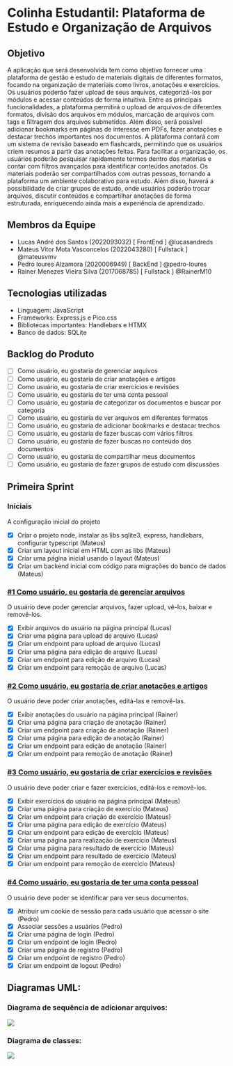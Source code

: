 # Colinha Estudantil: Plataforma de Estudo e Organização de Arquivos

## Objetivo

A aplicação que será desenvolvida tem como objetivo fornecer uma plataforma de gestão e estudo de materiais digitais de diferentes formatos, focando na organização de materiais como livros, anotações e exercícios. Os usuários poderão fazer upload de seus arquivos, categorizá-los por módulos e acessar conteúdos de forma intuitiva. Entre as principais funcionalidades, a plataforma permitirá o upload de arquivos de diferentes formatos, divisão dos arquivos em módulos, marcação de arquivos com tags e filtragem dos arquivos submetidos. Além disso, será possível adicionar bookmarks em páginas de interesse em PDFs, fazer anotações e destacar trechos importantes nos documentos. A plataforma contará com um sistema de revisão baseado em flashcards, permitindo que os usuários criem resumos a partir das anotações feitas. Para facilitar a organização, os usuários poderão pesquisar rapidamente termos dentro dos materias e contar com filtros avançados para identificar conteúdos anotados. Os materiais poderão ser compartilhados com outras pessoas, tornando a plataforma um ambiente colaborativo para estudo. Além disso, haverá a possibilidade de criar grupos de estudo, onde usuários poderão trocar arquivos, discutir conteúdos e compartilhar anotações de forma estruturada, enriquecendo ainda mais a experiência de aprendizado.

## Membros da Equipe

- Lucas André dos Santos (2022093032) [ FrontEnd ] @lucasandreds 
- Mateus Vitor Mota Vasconcelos (2022043280) [ Fullstack ] @mateusvmv
- Pedro loures Alzamora (2020006949) [ BackEnd ] @pedro-loures
- Rainer Menezes Vieira Silva (2017068785) [ Fullstack ] @RainerM10

## Tecnologias utilizadas

- Linguagem: JavaScript
- Frameworks: Express.js e Pico.css
- Bibliotecas importantes: Handlebars e HTMX
- Banco de dados: SQLite

## Backlog do Produto

- [ ] Como usuário, eu gostaria de gerenciar arquivos
- [ ] Como usuário, eu gostaria de criar anotações e artigos
- [ ] Como usuário, eu gostaria de criar exercícios e revisões
- [ ] Como usuário, eu gostaria de ter uma conta pessoal
- [ ] Como usuário, eu gostaria de categorizar os documentos e buscar por categoria
- [ ] Como usuário, eu gostaria de ver arquivos em diferentes formatos
- [ ] Como usuário, eu gostaria de adicionar bookmarks e destacar trechos
- [ ] Como usuário, eu gostaria de fazer buscas com vários filtros
- [ ] Como usuário, eu gostaria de fazer buscas no conteúdo dos documentos
- [ ] Como usuário, eu gostaria de compartilhar meus documentos
- [ ] Como usuário, eu gostaria de fazer grupos de estudo com discussões

## Primeira Sprint

### Iniciais
A configuração inicial do projeto
- [x] Criar o projeto node, instalar as libs sqlite3, express, handlebars, configurar typescript (Mateus)
- [x] Criar um layout inicial em HTML com as libs (Mateus)
- [x] Criar uma página inicial usando o layout (Mateus)
- [x] Criar um backend inicial com código para migrações do banco de dados (Mateus)

### [#1 Como usuário, eu gostaria de gerenciar arquivos](https://github.com/lucasandreds/Trabalho_Engenharia_Software/issues/1)
O usuário deve poder gerenciar arquivos, fazer upload, vê-los, baixar e removê-los.
- [x] Exibir arquivos do usuário na página principal (Lucas)
- [x] Criar uma página para upload de arquivo (Lucas)
- [x] Criar um endpoint para upload de arquivo (Lucas)
- [x] Criar uma página para edição de arquivo (Lucas)
- [x] Criar um endpoint para edição de arquivo (Lucas)
- [x] Criar um endpoint para remoção de arquivo (Lucas)

### [#2 Como usuário, eu gostaria de criar anotações e artigos](https://github.com/lucasandreds/Trabalho_Engenharia_Software/issues/4)
O usuário deve poder criar anotações, editá-las e removê-las.
- [x] Exibir anotações do usuário na página principal (Rainer)
- [x] Criar uma página para criação de anotação (Rainer)
- [x] Criar um endpoint para criação de anotação (Rainer)
- [x] Criar uma página para edição de anotação (Rainer)
- [x] Criar um endpoint para edição de anotação (Rainer)
- [x] Criar um endpoint para remoção de anotação (Rainer)

### [#3 Como usuário, eu gostaria de criar exercícios e revisões](https://github.com/lucasandreds/Trabalho_Engenharia_Software/issues/3)
O usuário deve poder criar e fazer exercícios, editá-los e removê-los.
- [x] Exibir exercícios do usuário na página principal (Mateus)
- [x] Criar uma página para criação de exercício (Mateus)
- [x] Criar um endpoint para criação de exercício (Mateus)
- [x] Criar uma página para edição de exercício (Mateus)
- [x] Criar um endpoint para edição de exercício (Mateus)
- [x] Criar uma página para realização de exercício (Mateus)
- [x] Criar uma página para resultado de exercício (Mateus)
- [x] Criar um endpoint para resultado de exercício (Mateus)
- [x] Criar um endpoint para remoção de exercício (Mateus)

### [#4 Como usuário, eu gostaria de ter uma conta pessoal](https://github.com/lucasandreds/Trabalho_Engenharia_Software/issues/2)
O usuário deve poder se identificar para ver seus documentos.
- [x] Atribuir um cookie de sessão para cada usuário que acessar o site (Pedro)
- [x] Associar sessões a usuários (Pedro)
- [x] Criar uma página de login (Pedro)
- [x] Criar um endpoint de login (Pedro)
- [x] Criar uma página de registro (Pedro)
- [x] Criar um endpoint de registro (Pedro)
- [x] Criar um endpoint de logout (Pedro)

## Diagramas UML:

### Diagrama de sequência de adicionar arquivos:

[![](https://mermaid.ink/svg/pako:eNqVVNuO2jAQ_RXLEoJK4ZIAufhhpVK6b1vx0laqIlVuMoBV4qSOs-w2yr_vOFwCJIvaPM1Mzpy5u6RRGgNlNJS9XkmEFJqRkoRUbyGBkDIUY65-h5RUpOr1QhnKHP4UICNYCr5RPAklwS_jSotIZFxq8nG1ahs_v2QK8rz946nYaVAdLAXmIFHlWqSy_f9R7KBtXS7atm8C9uGRgUdaPHMNTZIoDB8ejukxkqW5HvTHXEVb8QzjItulPO5_uPG-quaoIMuhFkZyITc7GPTXmGPL97Lggzy8TODwI4ZOfBPquj2M7IXefs1BDW7DdfXx2tbBlvDXX_D9fygvEv6HiHcLvsaS28rPjhpHpbDTA9PmLzwBq1_otX9_WBdx3hmiWSxGIgWIaahJrlMF8U9ZKwW2xUi3oZqlNBKSLRcMrwrR2hhquluf08ouF8Nz9FauJ1BNe7d7TQpNSeYCGFEgY5xmv74NvsvH9XpaRML-sSOvw9kYk5HuB22wp6BmqVarDuh706gPklp0o0RMmVYFWDQBlXCj0tLgO56lUFbog2f-I02Tk5tKi82WsjXWiFqRxch_fK3OkLoXn9JCasrswKs5KCvpC2UzZxQE05lruxPf913Psegrgqb-yLE9251O_Hkw9eaVRf_WQSejwJ_aHgJnTuA7bjC3KMQC9-Xp8LjWb2z1BijQy3Y)](https://mermaid.live/edit#pako:eNqVVNuOmzAQ_RXLUpRUIrd1yIIfVmqa7ttWeWkrVUiVC5PEajDUmM1uUf59x5CEBNio5WlmmDlnri5omERAOQ1Ur1cQqaThpCABNVuIIaAcxUjo3wElB3Lo9QIVqAz-5KBCWEqx0SIOFMEvFdrIUKZCGfJxtWobP7-kGrKs_eMp3xnQHSg55qBQFUYmqv3_Ue6gbV0u2rZvEvbBEUGERj4LA3WSKAwfHo7pcZImmRn0x0KHW_kM4zzdJSLqf2hEX1VzVBClqoWTTKrNDgb9NebYir0suJKHlwlUPyLo9K-prtvDyV6a7dcM9KBJ19XHa1sHWixef8H3_4G8SPgfGG8WfO1LmpWfAw2OSmOnB7bNX0QMTj83a-_2sC543hmiXSxOQg3oU0OTzCQaop-qVHJsi5WaVPVSWgnBlguOV4XexhpKuGbMaWWXi-GZvZXryamEvdm9OoW6JHsBnGhQEU6zX96G2GXjcj0domD_2JFXdTbWZKXbpLXvidQu1WrV4freNMqDpA7daBlRbnQODo1Bx8KqtLD-Hc9SoA4Yg2f-I0niU5hO8s2W8jXWiFqeRoh_fK3O1qoZn5JcGcrnrMSgvKAvlA-njI1m08nMn_ozxlyfeQ59tXbPH7GJ5_uT2b3nTt353cGhf0vi6Yi5rst815_MPXbPvDuHQiRxZ56qB7Z8Zw9vR8PMQA)

### Diagrama de classes:

[![](https://mermaid.ink/svg/pako:eNqVVltv2jAY_SuRpUpbRwuU0kIeJlUr28suXUs3actUuclXsBbs1HaADvHfZzsXbCd0HS_4u_p8xydxNihmCaAQxSkW4pLgGceLiB4cbAJCiQyDTRAhOYcFRChUywTz3xEKtsH24CCiETVlQXIfbCIaqN-bG4mlyqYyyDMBXE7WwGMioBEm9NlwniVquTc8A3lD6Cx9NuMiTauwaMQTSF_S_zOT-3rrkNgzV2tZMVNrSKEBJwRriF-9Lo0FUcciQdvbHesV-Jp7odqROMgwF1DXls4CcovXd8Ucyq2Ml-aLe-ABZyuS1IlcUROwFQV-53spXoDrSUDEnGSSMFoGKuBfcxDa_fPwV_BYritCC65qGAU_tWlGvAaRp7IkpSYjQn0l0KOjt2p1qFb-ZlaqTkrum4RWqRaxZhJJZAp7ZrigYqV4wuZPqIkcVHXHf6Er2uyHVG7jA4O1dM9ridMcHLVobf2PUnIlY32YLYohSbtmDD-dIGZUKk13Ar9Fic2XjE1r6SpbuM6qnZdq9k7usJ9tBGT5S0W5IJv6UpQZqnxxXIOR6Hci57fCOgJjaGimtMh1EhroVZrfTG92K-yDf0_S3XHtIY5xMiMUp3dNVoRkXA3fDLSTmGcpw4nLoqWQBwXmJTp4XjqlShzUHRtpUzHeY6_6a16mT5nj-0ZgdYkltn1XHJaWW3FuGPVPFWdZzfKHyTTo2mvMH3OyZML2gXkgY-J6MWUSx6y-Dq6-3Jj6eE6W0C3YdTsXEU2s6Ib1wV5OPk6mk128mN9KcKqzYsZ9YS_mYhJ42egL5cumS2HlFIF7TbrJ_g52oMvNO9qbrqW00bILCanqrm6n-4uovoUbiKl1N1tpbY3riIfS8pvXqJaKls_um6HyaGXtrOISryzvSY8o6qAZJwkKJc-hgxbAF1ibyMiw5WNLba9qMkx_MLaoyjjLZ3MUPuBUKKt4tZVfb3UK0AT4O5ZTicKT3sD0QOEGrY15PD4_HQ0Hw_7w7GTYQU8oPBscD_qjYW_UPx31x4PB2baD_pg9e8fK3R-PTofn4_N-bzDqIM0i45_Kj0f9t_0LV7ZlqQ)](https://mermaid.live/edit#pako:eNqVVltv0zAY_SuRpUowunVdm9HmAWlihRcuYxeQIGjykm-tRWoH22k3qv53bOdS20nH6Evt7-bzHZ_Y3qCEpYAilGRYiHOC5xwvY9rrbQJCiYyCTRAjuYAlxChSwxTzXzEKtsG214tpTE1akN4Fm5gG6vfqSmKpoqkMilwAl7MH4AkR0HIT-qS7yFM13Oueg7widJ49GXGWZbVbtPwpZM-p_4nJfbW1S-zpqzOt7KnTpdCA44IHSF68rCZLorZFgp5vd6zX4BvuhSpHkiDHXECTWxlLyB1W35RwqJYyVlos74AHnK1J2gRyRU3A1hT4rW-leAmuJQWRcJJLwmjlqIF_KUBo84-Dn8HvalwTWnLVwCj5aaamxUsQRSYrUhoyYjRUAj08fKNGB2rkL2aF6qD0rk1oHWoRazqRRGawp4czKtaKJ2z-hOrIQdVU_Be6ssx-SNUyPjB4kO5-rXBWgKMWra3_UUqhZKw3s0MxJO3WjOGnHySMSqXpfuCXqLD5krFprUxVCddYl_NCzdrpLfajjYAse6UoF2RbX4oyQ5UvjkswEv1G5OJGWFtgJhqaSS1jnYAWehXmF9OL3Qh749-RbLdde4hjnMwJxdltmxUhGVfNtx3dJBZ5xnDqsmgp5F6BeY4OnpZOpRIHdd9G2laM99mr-pqX68fcsX0lsD7HEtu2Cw4ry6w4N4z6u4rzvGH5_ew6GNhjzH8XZMWEbQPzQSbEtWLKJE5Ycx1cfL4y-cmCrGBQsutWLj2aWDGImo09n32YXc92_rJ_K8DJzsse97k9n4tJ4FWrLlSHzYDC2kkC95p0g_0VbMeAmzPa664jtVVyACmp8y5urvcnUX0LtxBT6262wroKNx4PpWU3x6iWipbP7s1QW7SydrPyEq9n3pceU9RHc05SFEleQB8tgS-xniIjw47Hllpe5eSYfmdsWadxVswXKLrHmVCz8mirXm9NCNAU-FtWUImicGpKoGiDHlB0OByNjsbD4_F0OB2PRuF0NOmjR22fTI9Gx5Pp9Hj8ehIOw9OTbR_9MesOj0ZhGI6m4Tgcnw4nJ6d9pJlk_GP1gNR_27_jkmZ-)